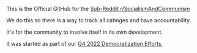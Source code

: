 This is the Official GitHub for the [Sub-Reddit r/SocialismAndCommunism](https://reddit.com/r/SocialismAndCommunism)

We do this so there is a way to track all cahnges and have accountability. 

It's for the community to involve itself in its own development. 

It was started as part of our [Q4 2022 Democratization Efforts.](https://www.reddit.com/r/SocialismAndCommunism/comments/yu72eb/democratization_of_the_sub/)
